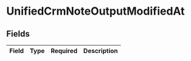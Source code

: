 # UnifiedCrmNoteOutputModifiedAt


## Fields

| Field       | Type        | Required    | Description |
| ----------- | ----------- | ----------- | ----------- |